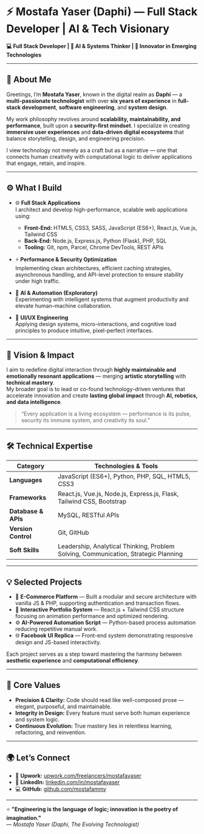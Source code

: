 # ⚡ Mostafa Yaser (Daphi) — Full Stack Developer | AI & Tech Visionary

**💻 Full Stack Developer | 🧠 AI & Systems Thinker | 🚀 Innovator in Emerging Technologies**

---

## 🌟 About Me

Greetings, I’m **Mostafa Yaser**, known in the digital realm as **Daphi** — a **multi-passionate technologist** with over **six years of experience** in **full-stack development**, **software engineering**, and **system design**.

My work philosophy revolves around **scalability, maintainability, and performance**, built upon a **security-first mindset**. I specialize in creating **immersive user experiences** and **data-driven digital ecosystems** that balance storytelling, design, and engineering precision.

I view technology not merely as a craft but as a narrative — one that connects human creativity with computational logic to deliver applications that engage, retain, and inspire.

---

## ⚙️ What I Build

- 🌐 **Full Stack Applications**  
  I architect and develop high-performance, scalable web applications using:
  - **Front-End:** HTML5, CSS3, SASS, JavaScript (ES6+), React.js, Vue.js, Tailwind CSS  
  - **Back-End:** Node.js, Express.js, Python (Flask), PHP, SQL  
  - **Tooling:** Git, npm, Parcel, Chrome DevTools, REST APIs  

- ⚡ **Performance & Security Optimization**  
  Implementing clean architectures, efficient caching strategies, asynchronous handling, and API-level protection to ensure stability under high traffic.

- 🧠 **AI & Automation (Exploratory)**  
  Experimenting with intelligent systems that augment productivity and elevate human–machine collaboration.

- 🎨 **UI/UX Engineering**  
  Applying design systems, micro-interactions, and cognitive load principles to produce intuitive, pixel-perfect interfaces.

---

## 🚀 Vision & Impact

I aim to redefine digital interaction through **highly maintainable and emotionally resonant applications** — merging **artistic storytelling** with **technical mastery**.  
My broader goal is to lead or co-found technology-driven ventures that accelerate innovation and create **lasting global impact** through **AI, robotics, and data intelligence**.

> “Every application is a living ecosystem — performance is its pulse, security its immune system, and creativity its soul.”

---

## 🛠️ Technical Expertise

| **Category** | **Technologies & Tools** |
|---------------|---------------------------|
| **Languages** | JavaScript (ES6+), Python, PHP, SQL, HTML5, CSS3 |
| **Frameworks** | React.js, Vue.js, Node.js, Express.js, Flask, Tailwind CSS, Bootstrap |
| **Database & APIs** | MySQL, RESTful APIs |
| **Version Control** | Git, GitHub |
| **Soft Skills** | Leadership, Analytical Thinking, Problem Solving, Communication, Strategic Planning |

---

## 💡 Selected Projects

- 🛒 **E-Commerce Platform** — Built a modular and secure architecture with vanilla JS & PHP, supporting authentication and transaction flows.  
- 🧭 **Interactive Portfolio System** — React.js + Tailwind CSS structure focusing on animation performance and optimized rendering.  
- ⚙️ **AI-Powered Automation Script** — Python-based process automation reducing repetitive manual work.  
- 🌐 **Facebook UI Replica** — Front-end system demonstrating responsive design and JS-based interactivity.

Each project serves as a step toward mastering the harmony between **aesthetic experience** and **computational efficiency**.

---

## 🧭 Core Values

- **Precision & Clarity:** Code should read like well-composed prose — elegant, purposeful, and maintainable.  
- **Integrity in Design:** Every feature must serve both human experience and system logic.  
- **Continuous Evolution:** True mastery lies in relentless learning, refactoring, and reinvention.

---

## 🌍 Let’s Connect

- 💼 **Upwork:** [upwork.com/freelancers/mostafayaser](https://www.upwork.com/freelancers/~012ddbbb6c64aa0ccf)  
- 🔗 **LinkedIn:** [linkedin.com/in/mostafayaser](www.linkedin.com/in/mostafa-yaser)  
- 💻 **GitHub:** [github.com/mostafammy](https://github.com/mostafammy)  

---

⭐ **"Engineering is the language of logic; innovation is the poetry of imagination."**  
— *Mostafa Yaser (Daphi, The Evolving Technologist)*
